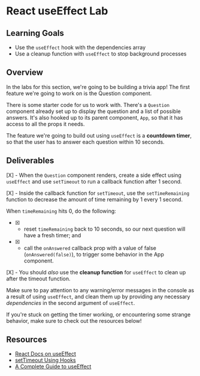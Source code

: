 # React useEffect Lab

## Learning Goals

- Use the `useEffect` hook with the dependencies array
- Use a cleanup function with `useEffect` to stop background processes

## Overview

In the labs for this section, we're going to be building a trivia app! The first
feature we're going to work on is the Question component.

There is some starter code for us to work with. There's a `Question` component
already set up to display the question and a list of possible answers. It's also
hooked up to its parent component, `App`, so that it has access to all the props
it needs.

The feature we're going to build out using `useEffect` is a **countdown timer**,
so that the user has to answer each question within 10 seconds.

## Deliverables

[X] - When the `Question` component renders, create a side effect using `useEffect` and
use `setTimeout` to run a callback function after 1 second.

[X] - Inside the callback function for `setTimeout`, use the `setTimeRemaining`
function to decrease the amount of time remaining by 1 every 1 second.

When `timeRemaining` hits 0, do the following:

- [X] - reset `timeRemaining` back to 10 seconds, so our next question will have a
  fresh timer; and
- [X] - call the `onAnswered` callback prop with a value of false
  (`onAnswered(false)`), to trigger some behavior in the App component.

[X] - You should _also_ use the **cleanup function** for `useEffect` to clean up after
the timeout function.

Make sure to pay attention to any warning/error messages in the console as a
result of using `useEffect`, and clean them up by providing any necessary
_dependencies_ in the second argument of `useEffect`.

If you're stuck on getting the timer working, or encountering some strange
behavior, make sure to check out the resources below!

## Resources

- [React Docs on useEffect][use-effect-hook]
- [setTimeout Using Hooks](https://upmostly.com/tutorials/settimeout-in-react-components-using-hooks)
- [A Complete Guide to useEffect](https://overreacted.io/a-complete-guide-to-useeffect/)

[use-effect-hook]: https://reactjs.org/docs/hooks-effect.html
